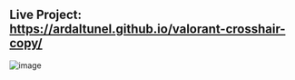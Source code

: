 ## Live Project: https://ardaltunel.github.io/valorant-crosshair-copy/

![image](https://github.com/ardaltunel/valorant-crosshair-copy/assets/35379428/9bd5f0de-05a0-4e44-b7ab-edf71931e355)
